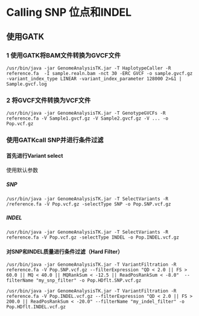 # Calling SNP 位点和INDEL
## 使用GATK
### 1 使用GATK将BAM文件转换为GVCF文件
```
/usr/bin/java -jar GenomeAnalysisTK.jar -T HaplotypeCaller -R reference.fa  -I sample.realn.bam -nct 30 -ERC GVCF -o sample.gvcf.gz -variant_index_type LINEAR -variant_index_parameter 128000 2>&1 | Sample.gvcf.log
```
### 2 将GVCF文件转换为VCF文件
```
/usr/bin/java -jar GenomeAnalysisTK.jar -T GenotypeGVCFs -R reference.fa -V Sample1.gvcf.gz -V Sample2.gvcf.gz -V ... -o Pop.vcf.gz
```
### 使用GATKcall SNP并进行条件过滤
#### 首先进行Variant select
使用默认参数
##### SNP
```
/usr/bin/java -jar GenomeAnalysisTK.jar -T SelectVariants -R /reference.fa -V Pop.vcf.gz -selectType SNP -o Pop.SNP.vcf.gz
```
##### INDEL
```
/usr/bin/java -jar GenomeAnalysisTK.jar -T SelectVariants -R reference.fa -V Pop.vcf.gz -selectType INDEL -o Pop.INDEL.vcf.gz
```
#### 对SNP和INDEL质量进行条件过滤（Hard Filter）
```
/usr/bin/java -jar GenomeAnalysisTK.jar -T VariantFiltration -R reference.fa -V Pop.SNP.vcf.gz --filterExpression "QD < 2.0 || FS > 60.0 || MQ < 40.0 || MQRankSum < -12.5 || ReadPosRankSum < -8.0"  --filterName "my_snp_filter" -o Pop.HDflt.SNP.vcf.gz
```
```
/usr/bin/java -jar GenomeAnalysisTK.jar -T VariantFiltration -R reference.fa -V Pop.INDEL.vcf.gz --filterExpression "QD < 2.0 || FS > 200.0 || ReadPosRankSum < -20.0" --filterName "my_indel_filter" -o Pop.HDflt.INDEL.vcf.gz
```
